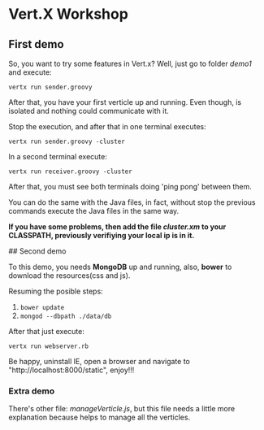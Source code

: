 # Vert.X Workshop

## First demo

So, you want to try some features in Vert.x? Well, just go to folder _demo1_ and execute:

`vertx run sender.groovy`

After that, you have your first verticle up and running. Even though, is isolated and nothing could communicate with it.

Stop the execution, and after that in one terminal executes:

`vertx run sender.groovy -cluster`

In a second terminal execute:

`vertx run receiver.groovy -cluster`

After that, you must see both terminals doing 'ping pong' between them.

You can do the same with the Java files, in fact, without stop the previous commands execute the Java files in the same way.

**If you have some problems, then add the file _cluster.xm_ to your CLASSPATH, previously verifiying your local ip is in it.**

## Second demo

To this demo, you needs **MongoDB** up and running, also, **bower**  to download the resources(css and js).

Resuming the posible steps:

1. `bower update`
2. `mongod --dbpath ./data/db`

After that just execute:

`vertx run webserver.rb`

Be happy, uninstall IE, open a browser and navigate to "http://localhost:8000/static", enjoy!!!

### Extra demo

There's other file: _manageVerticle.js_, but this file needs a little more explanation because helps to manage all the verticles.
